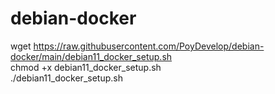 # debian-docker

wget https://raw.githubusercontent.com/PoyDevelop/debian-docker/main/debian11_docker_setup.sh  
chmod +x debian11_docker_setup.sh  
./debian11_docker_setup.sh  